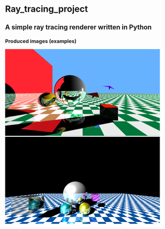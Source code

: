 # Ray_tracing_project

## A simple ray tracing renderer written in Python

### Produced images (examples)

![](https://github.com/hgostrng/Ray_tracing_project/blob/main/example4.png)
![](https://github.com/hgostrng/Ray_tracing_project/blob/main/example2.png)
